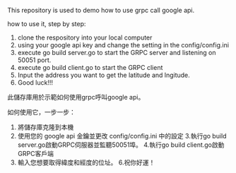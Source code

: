 This repository is used to demo how to use grpc call google api. 

how to use it, step by step:
1. clone the respository into your local computer
2. using your google api key and change the setting in the config/config.ini 
3. execute go build server.go to start the GRPC server and listening on 50051 port.
4. execute go build client.go to start the GRPC client
5. Input the address you want to get the latitude and lngitude.
6. Good luck!!!


此儲存庫用於示範如何使用grpc呼叫google api。

如何使用它，一步一步：
1. 將儲存庫克隆到本機
2. 使用您的 google api 金鑰並更改 config/config.ini 中的設定
3.執行go build server.go啟動GRPC伺服器並監聽50051埠。
4.執行go build client.go啟動GRPC客戶端
5. 輸入您想要取得緯度和經度的位址。
6.祝你好運！
